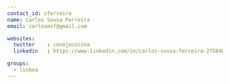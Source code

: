 ```yaml
---
contact_id: cferreira
name: Carlos Sousa Ferreira
email: carlosmsf@gmail.com

websites:
  twitter    : conejococina
  linkedin   : https://www.linkedin.com/in/carlos-sousa-ferreira-27584612/

groups:
  - lisboa
---
```

